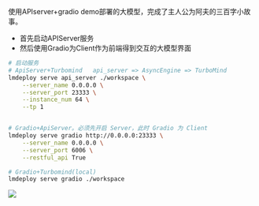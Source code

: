 使用APIserver+gradio demo部署的大模型，完成了主人公为阿夫的三百字小故事。

- 首先启动APIServer服务
- 然后使用Gradio为Client作为前端得到交互的大模型界面

```bash
# 启动服务
# ApiServer+Turbomind   api_server => AsyncEngine => TurboMind
lmdeploy serve api_server ./workspace \
	--server_name 0.0.0.0 \
	--server_port 23333 \
	--instance_num 64 \
	--tp 1


# Gradio+ApiServer。必须先开启 Server，此时 Gradio 为 Client
lmdeploy serve gradio http://0.0.0.0:23333 \
	--server_name 0.0.0.0 \
	--server_port 6006 \
	--restful_api True

# Gradio+Turbomind(local)
lmdeploy serve gradio ./workspace
```

![](assets/05%20LMDeploy大模型部署-作业/image-20240121160831943.png)

